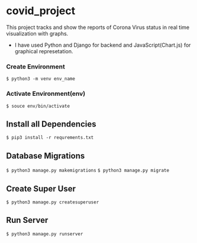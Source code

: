 # covid_project
This project tracks and show the reports of Corona Virus status in real time visualization with graphs.
- I have used Python and Django for backend and JavaScript(Chart.js) for graphical represetation. 


### Create Environment
`$ python3 -m venv env_name`

### Activate Environment(env)
`$ souce env/bin/activate`

## Install all Dependencies
`$ pip3 install -r requrements.txt`

## Database Migrations
`$ python3 manage.py makemigrations`
`$ python3 manage.py migrate`

## Create Super User
`$ python3 manage.py createsuperuser`

## Run Server
`$ python3 manage.py runserver`
